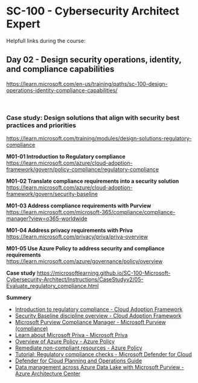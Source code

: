 
# SC-100 - Cybersecurity Architect Expert

Helpfull links during the course:

## Day 02 - Design security operations, identity, and compliance capabilities
https://learn.microsoft.com/en-us/training/paths/sc-100-design-operations-identity-compliance-capabilities/

<br>

### Case study: Design solutions that align with security best practices and priorities
https://learn.microsoft.com/training/modules/design-solutions-regulatory-compliance

<B>M01-01 Introduction to Regulatory compliance</B>
https://learn.microsoft.com/azure/cloud-adoption-framework/govern/policy-compliance/regulatory-compliance

<B>M01-02 Translate compliance requirements into a security solution</B>
https://learn.microsoft.com/azure/cloud-adoption-framework/govern/security-baseline

<B>M01-03 Address compliance requirements with Purview</B>
https://learn.microsoft.com/microsoft-365/compliance/compliance-manager?view=o365-worldwide

<B>M01-04 Address privacy requirements with Priva</B>
https://learn.microsoft.com/privacy/priva/priva-overview

<B>M01-05 Use Azure Policy to address security and compliance requirements</B>
https://learn.microsoft.com/azure/governance/policy/overview

<B>Case study</B>
https://microsoftlearning.github.io/SC-100-Microsoft-Cybersecurity-Architect/Instructions/CaseStudyv2/05-Evaluate_regulatory_compliance.html


<B>Summery</B>
- [Introduction to regulatory compliance - Cloud Adoption Framework](https://learn.microsoft.com/azure/cloud-adoption-framework/govern/policy-compliance/regulatory-compliance)
- [Security Baseline discipline overview - Cloud Adoption Framework](https://learn.microsoft.com/azure/cloud-adoption-framework/govern/security-baseline/)
- [Microsoft Purview Compliance Manager - Microsoft Purview (compliance)](https://learn.microsoft.com/microsoft-365/compliance/compliance-manager?view=o365-worldwide)
- [Learn about Microsoft Priva - Microsoft Priva](https://learn.microsoft.com/privacy/priva/priva-overview)
- [Overview of Azure Policy - Azure Policy](https://learn.microsoft.com/azure/governance/policy/overview)
- [Remediate non-compliant resources - Azure Policy](https://learn.microsoft.com/azure/governance/policy/how-to/remediate-resources?tabs=azure-portal)
- [Tutorial: Regulatory compliance checks - Microsoft Defender for Cloud](https://learn.microsoft.com/azure/defender-for-cloud/regulatory-compliance-dashboard)
- [Defender for Cloud Planning and Operations Guide](https://learn.microsoft.com/azure/defender-for-cloud/defender-for-cloud-planning-and-operations-guide)
- [Data management across Azure Data Lake with Microsoft Purview - Azure Architecture Center](https://learn.microsoft.com/azure/architecture/solution-ideas/articles/azure-purview-data-lake-estate-architecture)
